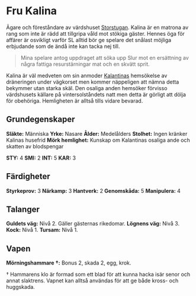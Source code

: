 # Fru Kalina

Ägare och föreståndare av värdshuset [Storstugan](värdshuset_storstugan.html). Kalina är en matrona av rang som inte är rädd att tillgripa våld mot stökiga gäster. Hennes öga för affärer är osvikligt varför SL alltid bör ge spelare det snålast möjliga erbjudande som de ändå inte kan tacka nej till.

> Mina spelare antog uppdraget att söka upp Slur mot en ersättning av några fattiga resurstärningar mat och en skvätt sprit.

Kalina är väl medveten om sin anmoder [Kalantinas](kalantina.html) hemsökelse av dräneringen under vägkorset men kommer näppeligen att nämna detta bekymmer utan starka skäl. Den osaliga anden hemsöker förvisso värdshusets källare på vintersolståndets natt men detta är görligt att dölja för obehöriga. Hemligheten är alltså tills vidare bevarad.

## Grundegenskaper

**Släkte:** Människa
**Yrke:** Nasare
**Ålder:** Medelålders
**Stolhet:** Ingen kränker Kalinas husefrid
**Mörk hemlighet:** Kunskap om Kalantinas osaliga ande och skatten av blodspengar

**STY:** 4
**SMI:** 2
**INT:** 5
**KAR:** 3

## Färdigheter
**Styrkeprov:** 3
**Närkamp:** 3
**Hantverk:** 2
**Genomskåda:** 5
**Manipulera:** 4

## Talanger
**Guldets väg:** Nivå 2. Gäller gästernas rikedomar.
**Lögnens väg:** Nivå 3.
**Kock:** Nivå 1.
**Tursam:** Nivå 1.

## Vapen
**Mörningshammare †:** Bonus 2, skada 2, egg, krok.

† Hammarens klo är formad som ett blad för att kunna hacka isär senor och annat slaktrens. Vapnet kan alltså användas för att ge både kross- och huggskada.


